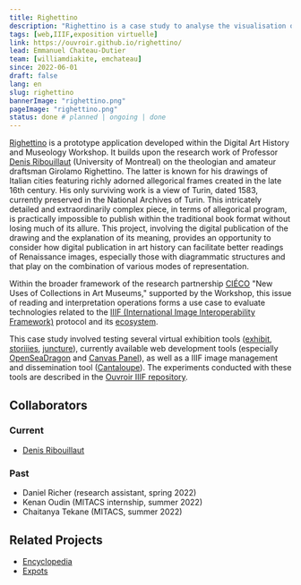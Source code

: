```yaml
---
title: Righettino
description: "Righettino is a case study to analyse the visualisation of IIIF high resolution images"
tags: [web,IIIF,exposition virtuelle]
link: https://ouvroir.github.io/righettino/
lead: Emmanuel Chateau-Dutier
team: [williamdiakite, emchateau] 
since: 2022-06-01
draft: false
lang: en
slug: righettino
bannerImage: "righettino.png"
pageImage: "righettino.png"
status: done # planned | ongoing | done
---
```


<!-- Project Description -->
[Righettino](https://ouvroir.github.io/righettino/) is a prototype application developed within the Digital Art History and Museology Workshop. It builds upon the research work of Professor [Denis Ribouillaut](https://histart.umontreal.ca/repertoire-departement/professeur/in/in19365/sg/Denis%20Ribouillault/) (University of Montreal) on the theologian and amateur draftsman Girolamo Righettino. The latter is known for his drawings of Italian cities featuring richly adorned allegorical frames created in the late 16th century. His only surviving work is a view of Turin, dated 1583, currently preserved in the National Archives of Turin. This intricately detailed and extraordinarily complex piece, in terms of allegorical program, is practically impossible to publish within the traditional book format without losing much of its allure. This project, involving the digital publication of the drawing and the <!--manuscript written by Righettino--> explanation of its meaning, provides an opportunity to consider how digital publication in art history can facilitate better readings of Renaissance images, especially those with diagrammatic structures and that play on the combination of various modes of representation.

Within the broader framework of the research partnership [CIÉCO](http://cieco.umontreal.ca/) "New Uses of Collections in Art Museums," supported by the Workshop, this issue of reading and interpretation operations forms a use case to evaluate technologies related to the [IIIF (International Image Interoperability Framework)](https://iiif.io/) protocol and its [ecosystem](https://github.com/IIIF/awesome-iiif).

This case study involved testing several virtual exhibition tools ([exhibit](https://www.exhibit.so/), [storiiies](http://storiiies.cogapp.com/), [juncture](https://juncture-digital.org/)), currently available web development tools (especially [OpenSeaDragon](https://openseadragon.github.io/) and [Canvas Panel](https://iiif-canvas-panel.netlify.app/)), as well as a IIIF image management and dissemination tool ([Cantaloupe](https://cantaloupe-project.github.io/)). The experiments conducted with these tools are described in the [Ouvroir IIIF repository](https://github.com/ouvroir/IIIF/tree/main/documentation).

## Collaborators

### Current

- [Denis Ribouillaut](https://histart.umontreal.ca/repertoire-departement/professeur/in/in19365/sg/Denis%20Ribouillault/)

### Past

- Daniel Richer (research assistant, spring 2022)
- Kenan Oudin (MITACS internship, summer 2022)
- Chaitanya Tekane (MITACS, summer 2022)

## Related Projects
- [Encyclopedia](https://ouvroir.umontreal.ca/fr/projets/encyclopedie/)
- [Expots](https://ouvroir.umontreal.ca/fr/projets/expots/)

<!-- Publications, Exhibitions, Articles, Conferences -->




<!--publications, expos, articles, conférences-->

